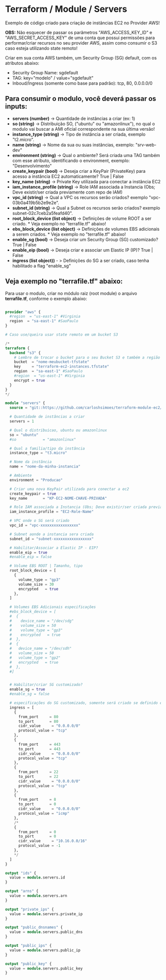 # Terraform / Module / Servers

Exemplo de código criado para criação de instâncias EC2 no Provider AWS!

**OBS:** Não esquecer de passar os parâmetros "AWS_ACCESS_KEY_ID" e "AWS_SECRET_ACCESS_KEY" de uma conta que possui permissões para performar/criar recursos no seu provider AWS, assim como consumir o S3 caso esteja utilizando state remoto!


Criar em sua conta AWS também, um Security Group (SG) default, com os atributos abaixo:

* Security Group Name: sgdefault
* TAG: key="modelo" / value="sgdefault"
* Inboud/Ingress (somente como base para padrão): tcp, 80, 0.0.0.0/0 


## Para consumir o modulo, você deverá passar os inputs:

* **servers (number)** -> Quantidade de instâncias a criar (ex: 1)
* **so (string)** -> Distribuição SO, ("ubuntu" ou "amazonlinux"), no qual o modulo vai buscar a AMI oficial correspondente na sua última versão!
* **instance_type (string)** -> Tipo de instância a ser criada, exemplo "t2.micro".
* **name (string)** -> Nome da sua ou suas instâncias, exemplo: "srv-web-dev"
* **environment (string)** -> Qual o ambiente? Será criada uma TAG também com esse atributo, identificando o environment, exemplo: "Desenvolvimento"
* **create_keypair (bool)** -> Deseja criar a KeyPair (PrivateKey) para acesso a instância EC2 automaticamente? True | False
* **key_name (string)** -> Private Key utilizada para conectar a instância EC2
* **iam_instance_profile (string)** -> Role IAM associada a Instancia (Obs; Deve existir/ser criada previamente com repo de IAM)
* **vpc_id (string)** -> Qual a VPC os recursos serão criados? exemplo "vpc-03b0a419b5b2e9e2e".
* **subnet_id (string)** -> Qual a Subnet os recursos serão criados? exemplo subnet-02c7ceb2a5feafd40".
* **root_block_device (list object)** -> Definições de volume ROOT a ser criado. * Veja exemplo no "terrafile.tf" abaixo!
* **ebs_block_device (list object)** -> Definições de volumes EBS adicionais a serem criados. * Veja exemplo no "terrafile.tf" abaixo!
* **enable_sg (bool)** -> Deseja criar um Security Group (SG) customizado? True | False
* **enable_eip (bool)** -> Deseja criar e associar um Elastic IP (IP)? True | False
* **ingress (list object))** - > Definições do SG a ser criado, caso tenha habilitado a flag "enable_sg"


## Veja exemplo no "terrafile.tf" abaixo:

Para usar o modulo, criar no módulo raiz (root module) o arquivo **terrafile.tf**, conforme o exemplo abaixo:


```terraform

provider "aws" {
  #region  = "us-east-1" #Virginia
  region  = "sa-east-1" #SaoPaulo
}

# Caso use/queira usar state remoto em um bucket S3

/*
terraform {
  backend "s3" {
    # Lembre de trocar o bucket para o seu Bucket S3 e também a região do Bucket!!
    bucket  = "nome-meubucket-tfstate"
    key     = "terraform-ec2-instances.tfstate"
    region  = "sa-east-1" #SaoPaulo
    #region  = "us-east-1" #Virginia
    encrypt = true
  }
}
*/

module "servers" {
  source = "git::https://github.com/carloshsimoes/terraform-module-ec2//servers"

  # Quantidade de instâncias a criar
  servers = 1

  # Qual o distribuicao, ubuntu ou amazonlinux
  so = "ubuntu"
  #so            = "amazonlinux"

  # Qual a familia/tipo da instância
  instance_type = "t3.micro"

  # Nome da instância
  name = "nome-da-minha-instancia"

  # Ambiente
  environment = "Producao"

  # Criar uma nova KeyPair utilizada para conectar a ec2
  create_keypair = true
  key_name       = "KP-EC2-NOME-CHAVE-PRIVADA"

  # Role IAM associada a Instancia (Obs; Deve existir/ser criada previamente com repo de IAM)
  iam_instance_profile = "EC2-Role-Name"

  # VPC onde o SG será criado
  vpc_id = "vpc-xxxxxxxxxxxxxxxxx"

  # Subnet aonde a instancia sera criada
  subnet_id = "subnet-xxxxxxxxxxxxxxxxx"

  # Habilitar/Associar a Elastic IP - EIP?
  enable_eip = true
  #enable_eip = false

  # Volume EBS ROOT | Tamanho, tipo
  root_block_device = [
    {
      volume_type = "gp3"
      volume_size = 30
      encrypted   = true
    },
  ]

  # Volumes EBS Adicionais especificações
  #ebs_block_device = [
  #  {
  #    device_name = "/dev/sdg"
  #    volume_size = 50
  #    volume_type = "gp3"
  #    encrypted   = true
  #  },
  #  {
  #   device_name = "/dev/sdh"
  #   volume_size = 50
  #   volume_type = "gp2"
  #   encrypted   = true
  #  },
  #]


  # Habilitar/criar SG customizado?
  enable_sg = true
  #enable_sg = false

  # especificações do SG customizado, somente será criado se definido enable_sg = true
  ingress = [
    {
      from_port     = 80
      to_port       = 80
      cidr_value     = "0.0.0.0/0"
      protocol_value = "tcp"
    },
    {
      from_port     = 443
      to_port       = 443
      cidr_value     = "0.0.0.0/0"
      protocol_value = "tcp"
    },
    {
      from_port     = 22
      to_port       = 22
      cidr_value     = "0.0.0.0/0"
      protocol_value = "tcp"
    },
    {
      from_port     = 8
      to_port       = 0
      cidr_value     = "0.0.0.0/0"
      protocol_value = "icmp"
    },
    /*
    {
      from_port     = 0
      to_port       = 0
      cidr_value     = "10.16.0.0/16"
      protocol_value = -1
    },
    */
  ]
}

output "ids" {
  value = module.servers.id
}

output "arns" {
  value = module.servers.arn
}

output "private_ips" {
  value = module.servers.private_ip
}

output "public_dnsnames" {
  value = module.servers.public_dns
}

output "public_ips" {
  value = module.servers.public_ip
}

output "public_key" {
  value = module.servers.public_key
}
```


